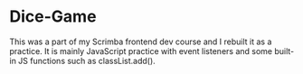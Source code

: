# Dice-Game
This was a part of my Scrimba frontend dev course and I rebuilt it as a practice.
It is mainly JavaScript practice with event listeners and some built-in JS functions such as classList.add(). 
